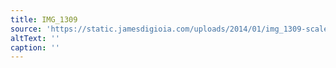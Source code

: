 ```yaml
---
title: IMG_1309
source: 'https://static.jamesdigioia.com/uploads/2014/01/img_1309-scaled.jpg'
altText: ''
caption: ''
---
```


